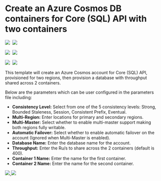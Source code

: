 # Create an Azure Cosmos DB containers for Core (SQL) API with two containers

<IMG SRC="https://azbotstorage.blob.core.windows.net/badges/101-cosmosdb-sql/PublicLastTestDate.svg" />&nbsp;
<IMG SRC="https://azbotstorage.blob.core.windows.net/badges/101-cosmosdb-sql/PublicDeployment.svg" />&nbsp;

<IMG SRC="https://azbotstorage.blob.core.windows.net/badges/101-cosmosdb-sql/FairfaxLastTestDate.svg" />&nbsp;
<IMG SRC="https://azbotstorage.blob.core.windows.net/badges/101-cosmosdb-sql/FairfaxDeployment.svg" />&nbsp;

<IMG SRC="https://azbotstorage.blob.core.windows.net/badges/101-cosmosdb-sql/BestPracticeResult.svg" />&nbsp;
<IMG SRC="https://azbotstorage.blob.core.windows.net/badges/101-cosmosdb-sql/CredScanResult.svg" />&nbsp;

This template will create an Azure Cosmos account for Core (SQL) API, provisioned for two regions, then provision a database with throughput shared across 2 containers.

Below are the parameters which can be user configured in the parameters file including:

- **Consistency Level:** Select from one of the 5 consistency levels: Strong, Bounded Staleness, Session, Consistent Prefix, Eventual.
- **Multi-Region:** Enter locations for primary and secondary regions.
- **Multi-Master:** Select whether to enable multi-master support making both regions fully writable.
- **Automatic Failover:** Select whether to enable automatic failover on the account (Ignored when Multi-Master is enabled).
- **Database Name:** Enter the database name for the account.
- **Throughput:** Enter the Ru/s to share across the 2 containers (default is 400).
- **Container 1 Name:** Enter the name for the first container.
- **Container 2 Name:** Enter the name for the second container.

<a href="https://portal.azure.com/#create/Microsoft.Template/uri/https%3A%2F%2Fraw.githubusercontent.com%2FAzure%2Fazure-quickstart-templates%2Fmaster%2F101-cosmosdb-sql%2Fazuredeploy.json" target="_blank">
    <img src="http://azuredeploy.net/deploybutton.png"/>
</a>
<a href="http://armviz.io/#/?load=https%3A%2F%2Fraw.githubusercontent.com%2FAzure%2Fazure-quickstart-templates%2Fmaster%2F101-cosmosdb-sql%2Fazuredeploy.json" target="_blank">
    <img src="http://armviz.io/visualizebutton.png"/>
</a>
